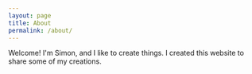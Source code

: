 ```yaml
---
layout: page
title: About
permalink: /about/
---
```


Welcome! I'm Simon, and I like to create things. I created this website to share some of my creations.
